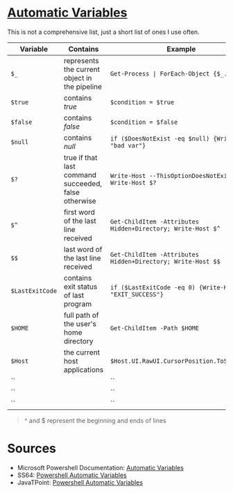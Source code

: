 # [Automatic Variables](https://docs.microsoft.com/en-us/powershell/module/microsoft.powershell.core/about/about_automatic_variables?view=powershell-7.2)

This is not a comprehensive list, just a short list of ones I use often.

| Variable | Contains | Example |
| -------- | -------- | ------- |
| `$_` | represents the current object in the pipeline | `Get-Process \| ForEach-Object {$_.CPU}` |
| `$true` | contains _true_ | `$condition = $true` |
| `$false` | contains _false_ | `$condition = $false` |
| `$null` | contains _null_ | `if ($DoesNotExist -eq $null) {Write-Host "bad var"}` |
| `$?` | true if that last command succeeded, false otherwise | `Write-Host --ThisOptionDoesNotExist; Write-Host $?` |
| `$^` | first word of the last line received | `Get-ChildItem -Attributes Hidden+Directory; Write-Host $^` |
| `$$` | last word of the last line received | `Get-ChildItem -Attributes Hidden+Directory; Write-Host $$` |
| `$LastExitCode` | contains exit status of last program | `if ($LastExitCode -eq 0) {Write-Host "EXIT_SUCCESS"}` |
| `$HOME` | full path of the user's home directory | `Get-ChildItem -Path $HOME` |
| `$Host` | the current host applications | `$Host.UI.RawUI.CursorPosition.ToString()` |
| `` |  | `` |
| `` |  | `` |
| `` |  | `` |
> ^ and $ represent the beginning and ends of lines <br />

# Sources
- Microsoft Powershell Documentation: [Automatic Variables](https://docs.microsoft.com/en-us/powershell/module/microsoft.powershell.core/about/about_automatic_variables?view=powershell-7.2)
- SS64: [Powershell Automatic Variables](https://ss64.com/ps/syntax-automatic-variables.html)
- JavaTPoint: [Powershell Automatic Variables](https://www.javatpoint.com/powershell-automatic-variables)
